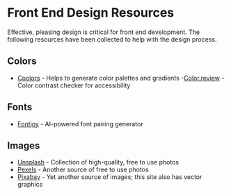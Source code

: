# Front End Design Resources

Effective, pleasing design is critical for front end development. The following resources have been collected to help with the design process.

## Colors
- [Coolors](https://coolors.co/) - Helps to generate color palettes and gradients
-[Color.review](https://color.review/) - Color contrast checker for accessibility

## Fonts
- [Fontjoy](https://fontjoy.com/) - AI-powered font pairing generator

## Images
- [Unsplash](https://unsplash.com/) - Collection of high-quality, free to use photos
- [Pexels](https://www.pexels.com/) - Another source of free to use photos
- [Pixabay](https://pixabay.com/) - Yet another source of images; this site also has vector graphics
